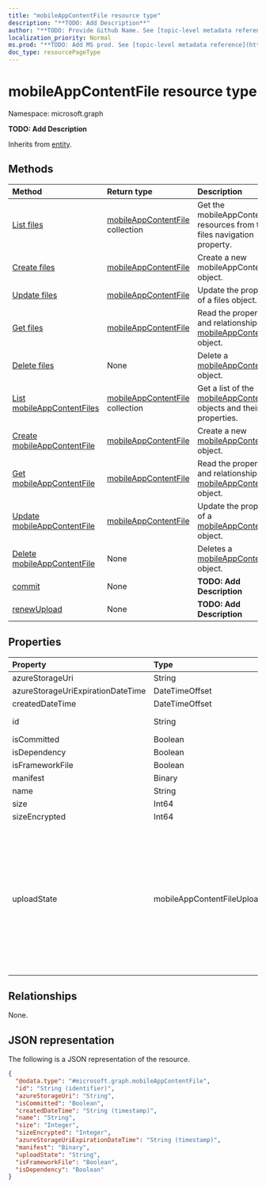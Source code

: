 ```yaml
---
title: "mobileAppContentFile resource type"
description: "**TODO: Add Description**"
author: "**TODO: Provide Github Name. See [topic-level metadata reference](https://msgo.azurewebsites.net/add/document/guidelines/metadata.html#topic-level-metadata)**"
localization_priority: Normal
ms.prod: "**TODO: Add MS prod. See [topic-level metadata reference](https://msgo.azurewebsites.net/add/document/guidelines/metadata.html#topic-level-metadata)**"
doc_type: resourcePageType
---
```


# mobileAppContentFile resource type

Namespace: microsoft.graph

**TODO: Add Description**


Inherits from [entity](../resources/entity.md).

## Methods
|Method|Return type|Description|
|:---|:---|:---|
|[List files](../api/intune-mobileappcontent-list-files.md)|[mobileAppContentFile](../resources/intune-mobileappcontentfile.md) collection|Get the mobileAppContentFile resources from the files navigation property.|
|[Create files](../api/intune-mobileappcontent-post-files.md)|[mobileAppContentFile](../resources/intune-mobileappcontentfile.md)|Create a new mobileAppContentFile object.|
|[Update files](../api/intune-mobileappcontent-update-files.md)|[mobileAppContentFile](../resources/intune-mobileappcontentfile.md)|Update the properties of a files object.|
|[Get files](../api/intune-mobileappcontent-get-mobileappcontentfile.md)|[mobileAppContentFile](../resources/intune-mobileappcontentfile.md)|Read the properties and relationships of a [mobileAppContentFile](../resources/intune-mobileappcontentfile.md) object.|
|[Delete files](../api/intune-mobileappcontent-delete-files.md)|None|Delete a [mobileAppContentFile](../resources/intune-mobileappcontentfile.md) object.|
|[List mobileAppContentFiles](../api/intune-mobileappcontentfile-list.md)|[mobileAppContentFile](../resources/intune-mobileappcontentfile.md) collection|Get a list of the [mobileAppContentFile](../resources/mobileappcontentfile.md) objects and their properties.|
|[Create mobileAppContentFile](../api/intune-mobileappcontentfile-create.md)|[mobileAppContentFile](../resources/intune-mobileappcontentfile.md)|Create a new [mobileAppContentFile](../resources/intune-mobileappcontentfile.md) object.|
|[Get mobileAppContentFile](../api/intune-mobileappcontentfile-get.md)|[mobileAppContentFile](../resources/intune-mobileappcontentfile.md)|Read the properties and relationships of a [mobileAppContentFile](../resources/intune-mobileappcontentfile.md) object.|
|[Update mobileAppContentFile](../api/intune-mobileappcontentfile-update.md)|[mobileAppContentFile](../resources/intune-mobileappcontentfile.md)|Update the properties of a [mobileAppContentFile](../resources/intune-mobileappcontentfile.md) object.|
|[Delete mobileAppContentFile](../api/intune-mobileappcontentfile-delete.md)|None|Deletes a [mobileAppContentFile](../resources/intune-mobileappcontentfile.md) object.|
|[commit](../api/intune-mobileappcontentfile-commit.md)|None|**TODO: Add Description**|
|[renewUpload](../api/intune-mobileappcontentfile-renewupload.md)|None|**TODO: Add Description**|

## Properties
|Property|Type|Description|
|:---|:---|:---|
|azureStorageUri|String|**TODO: Add Description**|
|azureStorageUriExpirationDateTime|DateTimeOffset|**TODO: Add Description**|
|createdDateTime|DateTimeOffset|**TODO: Add Description**|
|id|String|**TODO: Add Description** Inherited from [entity](../resources/entity.md)|
|isCommitted|Boolean|**TODO: Add Description**|
|isDependency|Boolean|**TODO: Add Description**|
|isFrameworkFile|Boolean|**TODO: Add Description**|
|manifest|Binary|**TODO: Add Description**|
|name|String|**TODO: Add Description**|
|size|Int64|**TODO: Add Description**|
|sizeEncrypted|Int64|**TODO: Add Description**|
|uploadState|mobileAppContentFileUploadState|**TODO: Add Description**. Possible values are: `success`, `transientError`, `error`, `unknown`, `azureStorageUriRequestSuccess`, `azureStorageUriRequestPending`, `azureStorageUriRequestFailed`, `azureStorageUriRequestTimedOut`, `azureStorageUriRenewalSuccess`, `azureStorageUriRenewalPending`, `azureStorageUriRenewalFailed`, `azureStorageUriRenewalTimedOut`, `commitFileSuccess`, `commitFilePending`, `commitFileFailed`, `commitFileTimedOut`.|

## Relationships
None.

## JSON representation
The following is a JSON representation of the resource.
<!-- {
  "blockType": "resource",
  "keyProperty": "id",
  "@odata.type": "microsoft.graph.mobileAppContentFile",
  "baseType": "microsoft.graph.entity",
  "openType": false
}
-->
``` json
{
  "@odata.type": "#microsoft.graph.mobileAppContentFile",
  "id": "String (identifier)",
  "azureStorageUri": "String",
  "isCommitted": "Boolean",
  "createdDateTime": "String (timestamp)",
  "name": "String",
  "size": "Integer",
  "sizeEncrypted": "Integer",
  "azureStorageUriExpirationDateTime": "String (timestamp)",
  "manifest": "Binary",
  "uploadState": "String",
  "isFrameworkFile": "Boolean",
  "isDependency": "Boolean"
}
```

